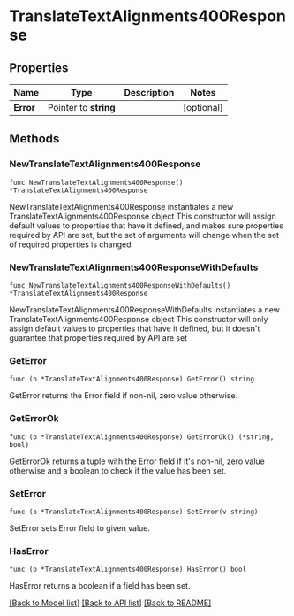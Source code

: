 # TranslateTextAlignments400Response

## Properties

Name | Type | Description | Notes
------------ | ------------- | ------------- | -------------
**Error** | Pointer to **string** |  | [optional] 

## Methods

### NewTranslateTextAlignments400Response

`func NewTranslateTextAlignments400Response() *TranslateTextAlignments400Response`

NewTranslateTextAlignments400Response instantiates a new TranslateTextAlignments400Response object
This constructor will assign default values to properties that have it defined,
and makes sure properties required by API are set, but the set of arguments
will change when the set of required properties is changed

### NewTranslateTextAlignments400ResponseWithDefaults

`func NewTranslateTextAlignments400ResponseWithDefaults() *TranslateTextAlignments400Response`

NewTranslateTextAlignments400ResponseWithDefaults instantiates a new TranslateTextAlignments400Response object
This constructor will only assign default values to properties that have it defined,
but it doesn't guarantee that properties required by API are set

### GetError

`func (o *TranslateTextAlignments400Response) GetError() string`

GetError returns the Error field if non-nil, zero value otherwise.

### GetErrorOk

`func (o *TranslateTextAlignments400Response) GetErrorOk() (*string, bool)`

GetErrorOk returns a tuple with the Error field if it's non-nil, zero value otherwise
and a boolean to check if the value has been set.

### SetError

`func (o *TranslateTextAlignments400Response) SetError(v string)`

SetError sets Error field to given value.

### HasError

`func (o *TranslateTextAlignments400Response) HasError() bool`

HasError returns a boolean if a field has been set.


[[Back to Model list]](../README.md#documentation-for-models) [[Back to API list]](../README.md#documentation-for-api-endpoints) [[Back to README]](../README.md)



